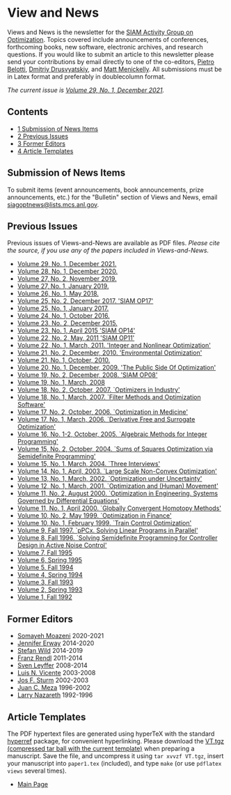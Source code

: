 View and News
=============

Views and News is the newsletter for the [SIAM Activity Group on Optimization](https://siagoptimization.github.io). Topics covered include announcements of conferences, forthcoming books, new software, electronic archives, and research questions. If you would like to submit an article to this newsletter please send your contributions by email directly to one of the co-editors, [Pietro Belotti](mailto:pietro.belotti@polimi.it), [Dmitriy Drusvyatskiy](mailto:ddrusv@uw.edu), and [Matt Menickelly](mailto:mmenickelly@anl.gov). All submissions must be in Latex format and preferably in doublecolumn format.

_The current issue is [Volume 29, No. 1, December 2021](https://siagoptimization.github.io/assets/views/ViewsAndNews-29-1.pdf "ViewsAndNews-29-1.pdf")._

Contents
--------

* [1 Submission of News Items](#Submission_of_News_Items)
* [2 Previous Issues](#Previous_Issues)
* [3 Former Editors](#Former_Editors)
* [4 Article Templates](#Article_Templates)


Submission of News Items
------------------------------------------------------------------------------------------------------------------------------------------

To submit items (event announcements, book announcements, prize announcements, etc.) for the "Bulletin" section of Views and News, email [siagoptnews@lists.mcs.anl.gov](mailto:siagoptnews@lists.mcs.anl.gov).

Previous Issues
------------------------------------------------------------------------------------------------------------------------

Previous issues of Views-and-News are available as PDF files. _Please cite the source, if you use any of the papers included in Views-and-News._

* [Volume 29, No. 1, December 2021.](https://siagoptimization.github.io/assets/views/ViewsAndNews-29-1.pdf "ViewsAndNews-29-1.pdf")
* [Volume 28, No. 1, December 2020.](https://siagoptimization.github.io/assets/views/ViewsAndNews-28-1.pdf "ViewsAndNews-28-1.pdf")
* [Volume 27, No. 2, November 2019.](https://siagoptimization.github.io/assets/views/ViewsAndNews-27-2.pdf "ViewsAndNews-27-2.pdf")
* [Volume 27, No. 1, January 2019.](https://siagoptimization.github.io/assets/views/ViewsAndNews-27-1.pdf "ViewsAndNews-27-1.pdf")
* [Volume 26, No. 1, May 2018.](https://siagoptimization.github.io/assets/views/ViewsAndNews-26-1.pdf "ViewsAndNews-26-1.pdf")
* [Volume 25, No. 2, December 2017. 'SIAM OP17'](https://siagoptimization.github.io/assets/views/ViewsAndNews-25-2.pdf "ViewsAndNews-25-2.pdf")
* [Volume 25, No. 1, January 2017.](https://siagoptimization.github.io/assets/views/ViewsAndNews-25-1.pdf "ViewsAndNews-25-1.pdf")
* [Volume 24, No. 1, October 2016.](https://siagoptimization.github.io/assets/views/ViewsAndNews-24-1.pdf "ViewsAndNews-24-1.pdf")
* [Volume 23, No. 2, December 2015.](https://siagoptimization.github.io/assets/views/ViewsAndNews-23-2.pdf "ViewsAndNews-23-2.pdf")
* [Volume 23, No. 1, April 2015 'SIAM OP14'](https://siagoptimization.github.io/assets/views/ViewsAndNews-23%281%29.pdf "ViewsAndNews-23(1).pdf")
* [Volume 22, No. 2, May, 2011 'SIAM OP11'](https://siagoptimization.github.io/assets/views/ViewsAndNews-22%282%29.pdf "ViewsAndNews-22(2).pdf")
* [Volume 22, No. 1, March, 2011. 'Integer and Nonlinear Optimization'](https://siagoptimization.github.io/assets/views/ViewsAndNews-22%281%29.pdf "ViewsAndNews-22(1).pdf")
* [Volume 21, No. 2, December, 2010. 'Environmental Optimization'](https://siagoptimization.github.io/assets/views/ViewsAndNews-21%282%29.pdf "ViewsAndNews-21(2).pdf")
* [Volume 21, No. 1, October, 2010.](https://siagoptimization.github.io/assets/views/ViewsAndNews-21%281%29.pdf "ViewsAndNews-21(1).pdf")
* [Volume 20, No. 1, December, 2009. 'The Public Side Of Optimization'](https://siagoptimization.github.io/assets/views/ViewsAndNews-20%281%29.pdf "ViewsAndNews-20(1).pdf")
* [Volume 19, No. 2, December, 2008. 'SIAM OP08'](https://siagoptimization.github.io/assets/views/19-2.pdf)
* [Volume 19, No. 1, March, 2008](https://siagoptimization.github.io/assets/views/19-1.pdf)
* [Volume 18, No. 2, October, 2007. `Optimizers in Industry'](https://siagoptimization.github.io/assets/views/18-2.pdf)
* [Volume 18, No. 1, March, 2007. `Filter Methods and Optimization Software'](https://siagoptimization.github.io/assets/views/18-1.pdf)
* [Volume 17, No. 2, October, 2006. `Optimization in Medicine'](https://siagoptimization.github.io/assets/views/17-2.pdf)
* [Volume 17, No. 1, March, 2006. `Derivative Free and Surrogate Optimization'](https://siagoptimization.github.io/assets/views/17-1.pdf)
* [Volume 16, No. 1-2, October, 2005. `Algebraic Methods for Integer Programming'](https://siagoptimization.github.io/assets/views/16-1-2.pdf)
* [Volume 15, No. 2, October, 2004. `Sums of Squares Optimization via Semidefinite Programming'](https://siagoptimization.github.io/assets/views/15-2.pdf)
* [Volume 15, No. 1, March, 2004. `Three Interviews'](https://siagoptimization.github.io/assets/views/15-1.pdf)
* [Volume 14, No. 1, April, 2003. `Large Scale Non-Convex Optimization'](https://siagoptimization.github.io/assets/views/14-1.pdf)
* [Volume 13, No. 1, March, 2002. `Optimization under Uncertainty'](https://siagoptimization.github.io/assets/views/13-1.pdf)
* [Volume 12, No. 1, March, 2001. `Optimization and (Human) Movement'](https://siagoptimization.github.io/assets/views/12-1.pdf)
* [Volume 11, No. 2, August 2000. `Optimization in Engineering. Systems Governed by Differential Equations'](https://siagoptimization.github.io/assets/views/11-2.pdf)
* [Volume 11, No. 1, April 2000. `Globally Convergent Homotopy Methods'](https://siagoptimization.github.io/assets/views/11-1.pdf)
* [Volume 10, No. 2, May 1999. `Optimization in Finance'](https://siagoptimization.github.io/assets/views/10-2.pdf)
* [Volume 10, No. 1, February 1999. `Train Control Optimization'](https://siagoptimization.github.io/assets/views/10-1.pdf)
* [Volume 9, Fall 1997. `pPCx. Solving Linear Programs in Parallel'](https://siagoptimization.github.io/assets/views/09.pdf)
* [Volume 8, Fall 1996. `Solving Semidefinite Programming for Controller Design in Active Noise Control'](https://siagoptimization.github.io/assets/views/08.pdf)
* [Volume 7, Fall 1995](https://siagoptimization.github.io/assets/views/07.pdf)
* [Volume 6, Spring 1995](https://siagoptimization.github.io/assets/views/06.pdf)
* [Volume 5, Fall 1994](https://siagoptimization.github.io/assets/views/05.pdf)
* [Volume 4, Spring 1994](https://siagoptimization.github.io/assets/views/04.pdf)
* [Volume 3, Fall 1993](https://siagoptimization.github.io/assets/views/03.pdf)
* [Volume 2, Spring 1993](https://siagoptimization.github.io/assets/views/02.pdf)
* [Volume 1, Fall 1992](https://siagoptimization.github.io/assets/views/01.pdf)

Former Editors
----------------------------------------------------------------------------------------------------------------------

* [Somayeh Moazeni](https://faculty.stevens.edu/smoazeni) 2020-2021
* [Jennifer Erway](http://www.wfu.edu/~erwayjb/) 2014-2020
* [Stefan Wild](http://www.mcs.anl.gov/~wild/) 2014-2019
* [Franz Rendl](http://campus.aau.at/org/visitenkarte.jsp?personalnr=2034) 2011-2014
* [Sven Leyffer](http://www.mcs.anl.gov/~leyffer) 2008-2014
* [Luis N. Vicente](http://www.mat.uc.pt/~lnv/) 2003-2008
* [Jos F. Sturm](http://orion.uwaterloo.ca/~hwolkowi/w04workshop.d/wphotos.d/obitjos.html) 2002-2003
* [Juan C. Meza](http://hpcrd.lbl.gov/~meza/) 1996-2002
* [Larry Nazareth](http://www.math.wsu.edu/faculty/nazareth/) 1992-1996

Article Templates
----------------------------------------------------------------------------------------------------------------------------

The PDF hypertext files are generated using hyperTeX with the standard [hyperref](http://arxiv.org/hypertex/) package, for convenient hyperlinking. Please download the [VT.tgz (compressed tar ball with the current template)](http://www.mcs.anl.gov/~wild/VT.tgz) when preparing a manuscript. Save the file, and uncompress it using `tar xvvzf VT.tgz`, insert your manuscript into `paper1.tex` (included), and type `make` (or use `pdflatex views` several times).

* [Main Page](https://siagoptimization.github.io)
